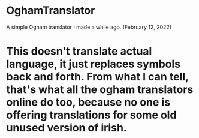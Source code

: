 # OghamTranslator
A simple Ogham translator I made a while ago. (‎February ‎12, ‎2022)
# This doesn't translate actual language, it just replaces symbols back and forth. From what I can tell, that's what all the ogham translators online do too, because no one is offering translations for some old unused version of irish.
